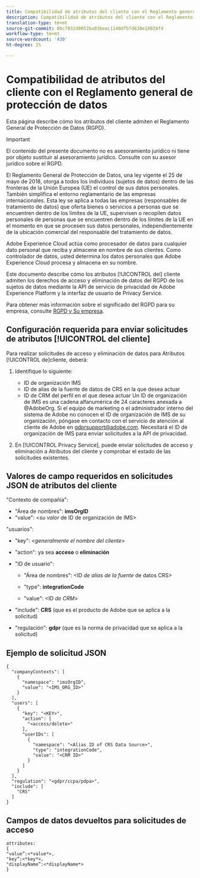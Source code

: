 ```yaml
---
title: Compatibilidad de atributos del cliente con el Reglamento general de protección de datos
description: Compatibilidad de atributos del cliente con el Reglamento general de protección de datos
translation-type: tm+mt
source-git-commit: 0bc7032d0052ba03beac1140dfbfd630e1802bfd
workflow-type: tm+mt
source-wordcount: '430'
ht-degree: 1%

---
```



# Compatibilidad de atributos del cliente con el Reglamento general de protección de datos

Esta página describe cómo los atributos del cliente admiten el Reglamento General de Protección de Datos (RGPD).

>[!IMPORTANT]
>
>El contenido del presente documento no es asesoramiento jurídico ni tiene por objeto sustituir al asesoramiento jurídico. Consulte con su asesor jurídico sobre el RGPD.

El Reglamento [](https://www.adobe.com/privacy/general-data-protection-regulation/what-is-gdpr.html)General de Protección de Datos, una ley vigente el 25 de mayo de 2018, otorga a todos los individuos (sujetos de datos) dentro de las fronteras de la Unión Europea (UE) el control de sus datos personales. También simplifica el entorno reglamentario de las empresas internacionales. Esta ley se aplica a todas las empresas (responsables de tratamiento de datos) que oferta bienes o servicios a personas que se encuentren dentro de los límites de la UE, supervisen o recopilen datos personales de personas que se encuentren dentro de los límites de la UE en el momento en que se procesen sus datos personales, independientemente de la ubicación comercial del responsable del tratamiento de datos.

Adobe Experience Cloud actúa como procesador de datos para cualquier dato personal que reciba y almacene en nombre de sus clientes. Como controlador de datos, usted determina los datos personales que Adobe Experience Cloud procesa y almacena en su nombre.

Este documento describe cómo los atributos [!UICONTROL del] cliente admiten los derechos de acceso y eliminación de datos del RGPD de los sujetos de datos mediante la API de servicio de privacidad de Adobe Experience Platform y la interfaz de usuario de Privacy Service.

Para obtener más información sobre el significado del RGPD para su empresa, consulte [RGPD y Su empresa](https://www.adobe.com/es/privacy/general-data-protection-regulation.html).

## Configuración requerida para enviar solicitudes de atributos [!UICONTROL del cliente]

Para realizar solicitudes de acceso y eliminación de datos para Atributos [!UICONTROL de]cliente, deberá:

1. Identifique lo siguiente:

   * ID de organización IMS
   * ID de alias de la fuente de datos de CRS en la que desea actuar
   * ID de CRM del perfil en el que desea actuar
   Un ID de organización de IMS es una cadena alfanumérica de 24 caracteres anexada a @AdobeOrg. Si el equipo de marketing o el administrador interno del sistema de Adobe no conocen el ID de organización de IMS de su organización, póngase en contacto con el servicio de atención al cliente de Adobe en gdprsupport@adobe.com. Necesitará el ID de organización de IMS para enviar solicitudes a la API de privacidad.

1. En [!UICONTROL Privacy Service], puede enviar solicitudes de acceso y eliminación a Atributos del cliente y comprobar el estado de las solicitudes existentes.

## Valores de campo requeridos en solicitudes JSON de atributos  del cliente

&quot;Contexto de compañía&quot;:

* &quot;Área de nombres&quot;: **imsOrgID**
* &quot;value&quot;: &lt;*su valor* de ID de organización de IMS>

&quot;usuarios&quot;:

* &quot;key&quot;: &lt;*generalmente el nombre del cliente*>

* &quot;action&quot;: ya sea **acceso** o **eliminación**

* &quot;ID de usuario&quot;:

   * &quot;Área de nombres&quot;: &lt;ID *de alias de la fuente* de datos CRS>

   * &quot;type&quot;: **integrationCode**

   * &quot;value&quot;: &lt;ID *de CRM*>

* &quot;include&quot;: **CRS** (que es el producto de Adobe que se aplica a la solicitud)

* &quot;regulación&quot;: **gdpr** (que es la norma de privacidad que se aplica a la solicitud)

## Ejemplo de solicitud JSON

```
{
  "companyContexts": [
    {
      "namespace": "imsOrgID",
      "value": "<IMS_ORG_ID>"
    }
  ],
  "users": [
    {
      "key": "<KEY>",
      "action": [
        "<access/delete>"
      ],
      "userIDs": [
        {
          "namespace": "<Alias ID of CRS Data Source>",
          "type": "integrationCode",
          "value": "<CRM ID>"
        }
      ]
    }
  ],
  "regulation": "<gdpr/ccpa/pdpa>",
  "include": [
    "CRS"
  ]
}
```

## Campos de datos devueltos para solicitudes de acceso

```
attributes:
{
"value”:<*value*>,
"key”:<*key*>,
"displayName”:<*displayName*>
}
```
